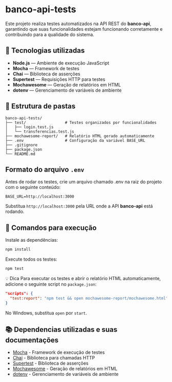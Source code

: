 # banco-api-tests

Este projeto realiza testes automatizados na API REST do **banco-api**, garantindo que suas funcionalidades estejam funcionando corretamente e contribuindo para a qualidade do sistema.

## 🧪 Tecnologias utilizadas

- **Node.js** — Ambiente de execução JavaScript
- **Mocha** — Framework de testes
- **Chai** — Biblioteca de asserções
- **Supertest** — Requisições HTTP para testes
- **Mochawesome** — Geração de relatórios em HTML
- **dotenv** — Gerenciamento de variáveis de ambiente

## 📁 Estrutura de pastas
```
banco-api-tests/ 
├── test/                 # Testes organizados por funcionalidades 
│   ├── login.test.js 
│   └── transferencias.test.js 
├── mochawesome-report/   # Relatório HTML gerado automaticamente 
├── .env                  # Configuração da variável BASE_URL 
├── .gitignore 
├── package.json 
└── README.md
```

## Formato do arquivo `.env`

Antes de rodar os testes, crie um arquivo chamado .env na raiz do projeto com o seguinte conteúdo:

```
BASE_URL=http://localhost:3000
```

Substitua `http://localhost:3000` pela URL onde a API **banco-api** está rodando.

## 🚀 Comandos para execução

Instale as dependências:

```bash
npm install
```
Execute todos os testes:
```bash
npm test
```

💡 Dica
Para executar os testes e abrir o relatório HTML automaticamente, adicione o seguinte script no `package.json`:

```Json
"scripts": {
  "test:report": "npm test && open mochawesome-report/mochawesome.html"
}
```

No Windows, substitua `open` por `start`.

## 📚 Dependencias utilizadas e suas documentações

- [Mocha](https://mochajs.org/) - Framework de execução de testes
- [Chai](https://github.com/ladjs/supertest) - Biblioteca para chamadas HTTP
- [Supertest](https://www.chaijs.com/) - Biblioteca de asserções
- [Mochawesome](https://github.com/adamgruber/mochawesome) - Geração de relatórios em HTML
- [dotenv](https://github.com/motdotla/dotenv) - Gerenciamento de variáveis de ambiente




